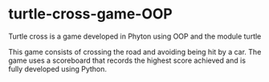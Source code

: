 # turtle-cross-game-OOP
Turtle cross is a game developed in Phyton using OOP and the module turtle

This game consists of crossing the road and avoiding being hit by a car.
The game uses a scoreboard that records the highest score achieved and is fully developed using Python.
